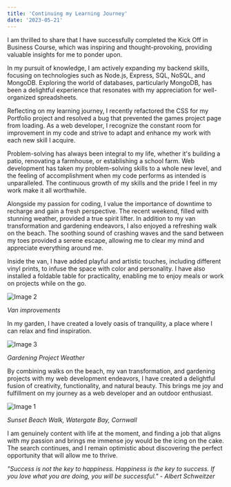 ```yaml
---
title: 'Continuing my Learning Journey'
date: '2023-05-21'
---
```


I am thrilled to share that I have successfully completed the Kick Off in Business Course, which was inspiring and thought-provoking, providing valuable insights for me to ponder upon.

In my pursuit of knowledge, I am actively expanding my backend skills, focusing on technologies such as Node.js, Express, SQL, NoSQL, and MongoDB. Exploring the world of databases, particularly MongoDB, has been a delightful experience that resonates with my appreciation for well-organized spreadsheets.

Reflecting on my learning journey, I recently refactored the CSS for my Portfolio project and resolved a bug that prevented the games project page from loading. As a web developer, I recognize the constant room for improvement in my code and strive to adapt and enhance my work with each new skill I acquire.

Problem-solving has always been integral to my life, whether it's building a patio, renovating a farmhouse, or establishing a school farm. Web development has taken my problem-solving skills to a whole new level, and the feeling of accomplishment when my code performs as intended is unparalleled. The continuous growth of my skills and the pride I feel in my work make it all worthwhile.

Alongside my passion for coding, I value the importance of downtime to recharge and gain a fresh perspective. The recent weekend, filled with stunning weather, provided a true spirit lifter. In addition to my van transformation and gardening endeavors, I also enjoyed a refreshing walk on the beach. The soothing sound of crashing waves and the sand between my toes provided a serene escape, allowing me to clear my mind and appreciate everything around me.

Inside the van, I have added playful and artistic touches, including different vinyl prints, to infuse the space with color and personality. I have also installed a foldable table for practicality, enabling me to enjoy meals or work on projects while on the go.

![Image 2](/images/IMG_2566.jpg)

*Van improvements*

In my garden, I have created a lovely oasis of tranquility, a place where I can relax and find inspiration.

![Image 3](/images/IMG_2568.jpg)

*Gardening Project Weather*

By combining walks on the beach, my van transformation, and gardening projects with my web development endeavors, I have created a delightful fusion of creativity, functionality, and natural beauty. This brings me joy and fulfillment on my journey as a web developer and an outdoor enthusiast.

![Image 1](/images/IMG_2481.jpg)

*Sunset Beach Walk, Watergate Bay, Cornwall*

I am genuinely content with life at the moment, and finding a job that aligns with my passion and brings me immense joy would be the icing on the cake. The search continues, and I remain optimistic about discovering the perfect opportunity that will allow me to thrive.

_"Success is not the key to happiness. Happiness is the key to success. If you love what you are doing, you will be successful." - Albert Schweitzer_
